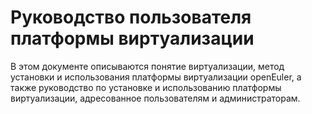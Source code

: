 # Руководство пользователя платформы виртуализации

В этом документе описываются понятие виртуализации, метод установки и использования платформы виртуализации openEuler, а также руководство по установке и использованию платформы виртуализации, адресованное пользователям и администраторам.